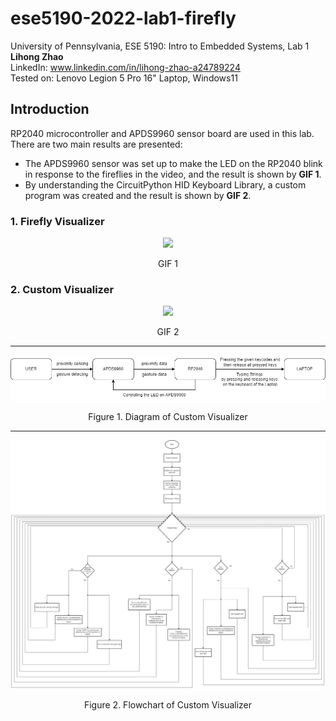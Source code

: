 # ese5190-2022-lab1-firefly
  University of Pennsylvania, ESE 5190: Intro to Embedded Systems, Lab 1  
  **Lihong Zhao**  
  LinkedIn: www.linkedin.com/in/lihong-zhao-a24789224  
  Tested on: Lenovo Legion 5 Pro 16" Laptop, Windows11  
## Introduction
RP2040 microcontroller and APDS9960 sensor board are used in this lab. There are two main results are presented:    
* The APDS9960 sensor was set up to make the LED on the RP2040 blink in response to the fireflies in the video, and the result is shown by **GIF 1**.  
* By understanding the CircuitPython HID Keyboard Library, a custom program was created and the result is shown by **GIF 2**.  
### 1. Firefly Visualizer
<div align=center>
<img src="https://github.com/lihzhao14/ese5190-2022-lab1-firefly/blob/main/Image/3.2.gif" width="600">  
</div>

<p align="center">GIF 1</>

### 2. Custom Visualizer

<div align=center>
<img src="https://github.com/lihzhao14/ese5190-2022-lab1-firefly/blob/main/Image/4.4.gif" width="420">  
</div>

<p align="center">GIF 2</>

*** 
 
<div align=center>
<img src="https://github.com/lihzhao14/ese5190-2022-lab1-firefly/blob/main/Image/Digram%20of%20Coustom%20visualizer.png">  
</div>

<p align="center">Figure 1. Diagram of Custom Visualizer</>

***  

<div align=center>
<img src="https://github.com/lihzhao14/ese5190-2022-lab1-firefly/blob/main/Image/Flowchart.drawio.png">  
</div>

<p align="center">Figure 2. Flowchart of Custom Visualizer</>
